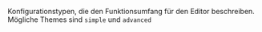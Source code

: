 Konfigurationstypen, die den Funktionsumfang für den Editor beschreiben.
Mögliche Themes sind `simple` und `advanced`